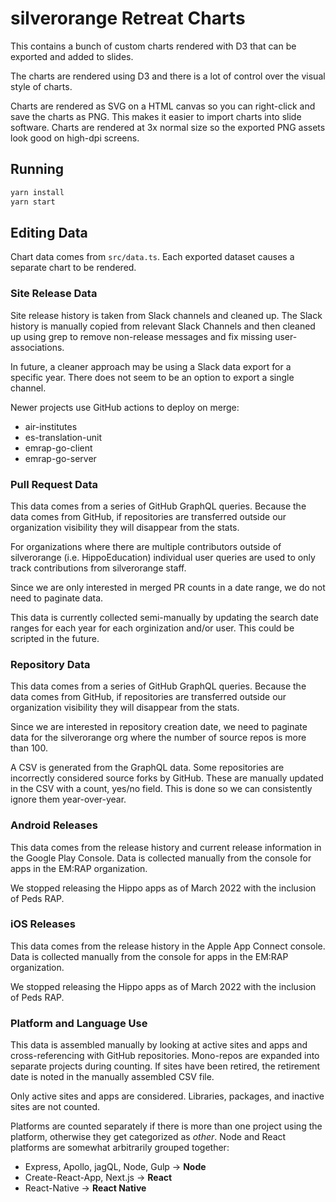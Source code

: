 # silverorange Retreat Charts

This contains a bunch of custom charts rendered with D3 that can be exported
and added to slides.

The charts are rendered using D3 and there is a lot of control over the visual
style of charts.

Charts are rendered as SVG on a HTML canvas so you can right-click and save the
charts as PNG. This makes it easier to import charts into slide software.
Charts are rendered at 3x normal size so the exported PNG assets look good on
high-dpi screens.

## Running

```sh
yarn install
yarn start
```

## Editing Data

Chart data comes from `src/data.ts`. Each exported dataset causes a separate
chart to be rendered.

### Site Release Data

Site release history is taken from Slack channels and cleaned up. The Slack
history is manually copied from relevant Slack Channels and then cleaned up
using grep to remove non-release messages and fix missing user-associations.

In future, a cleaner approach may be using a Slack data export for a specific
year. There does not seem to be an option to export a single channel.

Newer projects use GitHub actions to deploy on merge:

- air-institutes
- es-translation-unit
- emrap-go-client
- emrap-go-server

### Pull Request Data

This data comes from a series of GitHub GraphQL queries. Because the data comes
from GitHub, if repositories are transferred outside our organization
visibility they will disappear from the stats.

For organizations where there are multiple contributors outside of silverorange
(i.e. HippoEducation) individual user queries are used to only track
contributions from silverorange staff.

Since we are only interested in merged PR counts in a date range, we do not
need to paginate data.

This data is currently collected semi-manually by updating the search date
ranges for each year for each orginization and/or user. This could be scripted
in the future.

### Repository Data

This data comes from a series of GitHub GraphQL queries. Because the data comes
from GitHub, if repositories are transferred outside our organization
visibility they will disappear from the stats.

Since we are interested in repository creation date, we need to paginate data
for the silverorange org where the number of source repos is more than 100.

A CSV is generated from the GraphQL data. Some repositories are incorrectly
considered source forks by GitHub. These are manually updated in the CSV with
a count, yes/no field. This is done so we can consistently ignore them
year-over-year.

### Android Releases

This data comes from the release history and current release information in the
Google Play Console. Data is collected manually from the console for apps
in the EM:RAP organization.

We stopped releasing the Hippo apps as of March 2022 with the inclusion of
Peds RAP.

### iOS Releases

This data comes from the release history in the Apple App Connect console.
Data is collected manually from the console for apps in the EM:RAP organization.

We stopped releasing the Hippo apps as of March 2022 with the inclusion of
Peds RAP.

### Platform and Language Use

This data is assembled manually by looking at active sites and apps and
cross-referencing with GitHub repositories. Mono-repos are expanded into
separate projects during counting. If sites have been retired, the retirement
date is noted in the manually assembled CSV file.

Only active sites and apps are considered. Libraries, packages, and inactive
sites are not counted.

Platforms are counted separately if there is more than one project using the
platform, otherwise they get categorized as _other_. Node and React platforms
are somewhat arbitrarily grouped together:

- Express, Apollo, jagQL, Node, Gulp -> **Node**
- Create-React-App, Next.js -> **React**
- React-Native -> **React Native**
